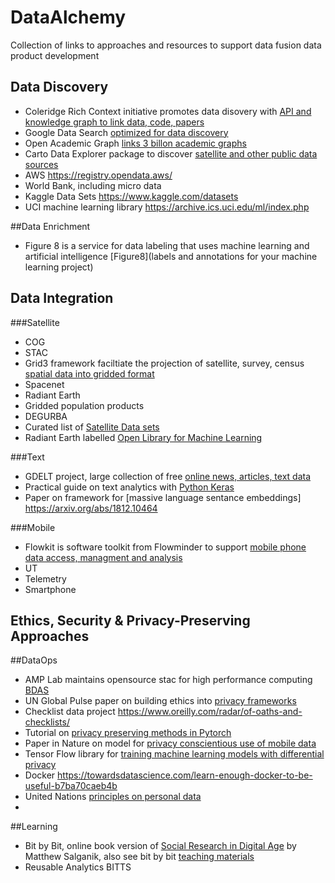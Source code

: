 # DataAlchemy
Collection of links to approaches and resources to support data fusion data product development 

## Data Discovery
* Coleridge Rich Context initiative promotes data disovery with [API and knowledge graph to link data, code, papers](https://coleridgeinitiative.org/richcontext)
* Google Data Search [optimized for data discovery](https://datasetsearch.research.google.com/)
* Open Academic Graph [links 3 billon academic graphs](https://www.openacademic.ai/oag/) 
* Carto Data Explorer package to discover [satellite and other public data sources](https://carto.com/blog/spatial-data-observatory-2/)
* AWS https://registry.opendata.aws/
* World Bank, including micro data
* Kaggle Data Sets https://www.kaggle.com/datasets
* UCI machine learning library https://archive.ics.uci.edu/ml/index.php


##Data Enrichment
* Figure 8 is a service for data labeling that uses machine learning and artificial intelligence [Figure8](labels and annotations for your machine learning project)

## Data Integration

###Satellite 
* COG
* STAC
* Grid3 framework faciltiate the projection of satellite, survey, census [spatial data into gridded format](https://grid3.org/)
* Spacenet
* Radiant Earth
* Gridded population products
* DEGURBA
* Curated list of [Satellite Data sets](https://github.com/chrieke/awesome-satellite-imagery-datasets)
* Radiant Earth labelled [Open Library for Machine Learning](https://mlhub.earth/?utm_source=Radiant+Newsletter&utm_campaign=3bfe028ab1-March%2FApril+2018+Newsletter_COPY_01&utm_medium=email&utm_term=0_bb6bbe767b-3bfe028ab1-98785447)


###Text 
* GDELT project, large collection of free [online news, articles, text data](https://www.gdeltproject.org/data.html)
* Practical guide on text analytics with [Python Keras](https://realpython.com/python-keras-text-classification/)
* Paper on framework for [massive language sentance embeddings] https://arxiv.org/abs/1812.10464

###Mobile
* Flowkit is software toolkit from Flowminder to support [mobile phone data access, managment and analysis](https://web.flowminder.org/news/flowminder-and-the-digital-impact-alliance-announce-flowkit-a-free-and-open-analytics-toolkit-for-call-details-records)
* UT
* Telemetry
* Smartphone


## Ethics, Security & Privacy-Preserving Approaches

##DataOps 
* AMP Lab maintains opensource stac for high performance computing [BDAS](https://amplab.cs.berkeley.edu/software/) 
* UN Global Pulse paper on building ethics into [privacy frameworks](https://www.linkedin.com/feed/update/urn:li:activity:6461227561824370688/)
* Checklist data project https://www.oreilly.com/radar/of-oaths-and-checklists/
* Tutorial on [privacy preserving methods in Pytorch](https://github.com/OpenMined/PySyft/tree/master/examples/tutorials)
* Paper in Nature on model for [privacy conscientious use of mobile data](https://www.nature.com/articles/sdata2018286)
* Tensor Flow library for [training machine learning models with differential privacy](https://github.com/tensorflow/privacy)
* Docker https://towardsdatascience.com/learn-enough-docker-to-be-useful-b7ba70caeb4b
* United Nations [principles on personal data](https://www.unsceb.org/privacy-principles)
* 

##Learning

* Bit by Bit, online book version of [Social Research in Digital Age](https://www.bitbybitbook.com/en/1st-ed/preface/) by Matthew Salganik, also see bit by bit [teaching materials](https://github.com/msalganik/soc596_f2016/tree/master/slides)
* Reusable Analytics BITTS

